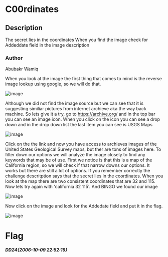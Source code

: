 # C00rdinates

## Description
The secret lies in the coordinates
When you find the image check for Addeddate field in the image description

### Author
Abubakr Wamiq


When you look at the image the first thing that comes to mind is the reverse image lookup using google, so we will do that.


![image](https://github.com/0xZainRaza/DevDay24-CTF-Writeups/assets/121969132/db93ecb5-6f5b-4d9d-b44b-d32d6d4d5c4c)


Although we did not find the image source but we can see that it is suggesting similiar pictures from internet archieve aka the way back machine.
So lets give it a try, go to https://archive.org/ and in the top bar you can see an image icon. When you click on the icon you can see a drop down and in the drop down list the last item you can see is USGS Maps


![image](https://github.com/0xZainRaza/DevDay24-CTF-Writeups/assets/121969132/b2c1d047-2ce1-4ad7-bce3-bfcb3cb1a73a)


Click on the the link and now you have access to archieves images of the United States Geological Survey maps, but ther are tons of images here.
To filter down our options we will analyze the image closely to find any keywords that may be of use.
First we notice is that this is a map of the California region, so we will check if that narrow downs our options. It works but there are still a lot of options. If you remember correctly the challenge descritption says that the secret lies in the coordinates. When you look at the map there are two consistent coordinates that are 32 and 115. Now lets try again with 'california 32 115'. And BINGO we found our image


![image](https://github.com/0xZainRaza/DevDay24-CTF-Writeups/assets/121969132/3253014f-f5a3-4637-87f7-b2a5f20ff43d)


Now click on the image and look for the Addedate field and put it in the flag.


![image](https://github.com/0xZainRaza/DevDay24-CTF-Writeups/assets/121969132/c87f7050-6a26-4dd0-a309-61ce9f989ba2)


# Flag
 _**DD24{2006-10-09 22:52:19}**_
